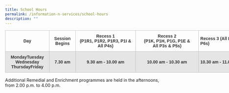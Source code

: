 ```yaml
---
title: School Hours
permalink: /information-n-services/school-hours
description: ""
---
```



<table style="border-collapse:collapse;border-spacing:0;table-layout: fixed; width: 1035px" class="tg"><colgroup><col style="width: 144.003906px"><col style="width: 86.003906px"><col style="width: 196.003906px"><col style="width: 207.003906px"><col style="width: 152.003906px"><col style="width: 162.003906px"><col style="width: 88.003906px"></colgroup><thead><tr><th style="border-color:#c0c0c0;border-style:solid;border-width:1px;color:#333;font-family:Arial, sans-serif;font-size:14px;font-weight:bold;overflow:hidden;padding:10px 5px;text-align:center;vertical-align:middle;word-break:normal">Day</th><th style="border-color:#c0c0c0;border-style:solid;border-width:1px;color:#333;font-family:Arial, sans-serif;font-size:14px;font-weight:bold;overflow:hidden;padding:10px 5px;text-align:center;vertical-align:middle;word-break:normal">Session Begins</th><th style="border-color:#c0c0c0;border-style:solid;border-width:1px;color:#333;font-family:Arial, sans-serif;font-size:14px;font-weight:bold;overflow:hidden;padding:10px 5px;text-align:center;vertical-align:middle;word-break:normal">Recess 1<br>(P1R1, P1R2, P1R3, P1I &amp;<br>All P4s)</th><th style="border-color:#c0c0c0;border-style:solid;border-width:1px;color:#333;font-family:Arial, sans-serif;font-size:14px;font-weight:bold;overflow:hidden;padding:10px 5px;text-align:center;vertical-align:middle;word-break:normal">Recess 2<br>(P1K, P1H, P1G, P1E &amp;<br>All P3s &amp; P5s)</th><th style="border-color:#c0c0c0;border-style:solid;border-width:1px;color:#333;font-family:Arial, sans-serif;font-size:14px;font-weight:bold;overflow:hidden;padding:10px 5px;text-align:left;vertical-align:middle;word-break:normal"><span style="font-weight:700">Recess 3 (All P2s &amp; P6s)</span></th><th style="border-color:#c0c0c0;border-style:solid;border-width:1px;color:#333;font-family:Arial, sans-serif;font-size:14px;font-weight:bold;overflow:hidden;padding:10px 5px;text-align:center;vertical-align:middle;word-break:normal">10 min Snack Break</th><th style="border-color:#c0c0c0;border-style:solid;border-width:1px;color:#333;font-family:Arial, sans-serif;font-size:14px;font-weight:bold;overflow:hidden;padding:10px 5px;text-align:center;vertical-align:middle;word-break:normal">Dismissal</th></tr></thead><tbody><tr><td style="background-color:#E5E5E5;border-color:#c0c0c0;border-style:solid;border-width:1px;color:#333;font-family:Arial, sans-serif;font-size:14px;font-weight:bold;overflow:hidden;padding:10px 5px;text-align:center;vertical-align:middle;word-break:normal">MondayTuesday<br>Wednesday<br>ThursdayFriday</td><td style="background-color:#E5E5E5;border-color:#c0c0c0;border-style:solid;border-width:1px;color:#333;font-family:Arial, sans-serif;font-size:14px;font-weight:bold;overflow:hidden;padding:10px 5px;text-align:center;vertical-align:middle;word-break:normal" rowspan="2">7.30 am</td><td style="background-color:#E5E5E5;border-color:#c0c0c0;border-style:solid;border-width:1px;color:#333;font-family:Arial, sans-serif;font-size:14px;font-weight:bold;overflow:hidden;padding:10px 5px;text-align:center;vertical-align:middle;word-break:normal">9.30 am - 10.00 am </td><td style="background-color:#E5E5E5;border-color:#c0c0c0;border-style:solid;border-width:1px;color:#333;font-family:Arial, sans-serif;font-size:14px;font-weight:bold;overflow:hidden;padding:10px 5px;text-align:center;vertical-align:middle;word-break:normal">10.00 am - 10.30 am </td><td style="background-color:#E5E5E5;border-color:#c0c0c0;border-style:solid;border-width:1px;color:#333;font-family:Arial, sans-serif;font-size:14px;font-weight:bold;overflow:hidden;padding:10px 5px;text-align:left;vertical-align:middle;word-break:normal"> 10.30 am - 11.00 am </td><td style="background-color:#E5E5E5;border-color:#c0c0c0;border-style:solid;border-width:1px;color:#333;font-family:Arial, sans-serif;font-size:14px;font-weight:bold;overflow:hidden;padding:10px 5px;text-align:center;vertical-align:middle;word-break:normal">Between12.30 pm - 1.00 pm </td><td style="background-color:#E5E5E5;border-color:#c0c0c0;border-style:solid;border-width:1px;color:#333;font-family:Arial, sans-serif;font-size:14px;font-weight:bold;overflow:hidden;padding:10px 5px;text-align:center;vertical-align:middle;word-break:normal">1.30 pm </td></tr></tbody></table>

Additional Remedial and Enrichment programmes are held in the afternoons, 
from 2.00 p.m. to 4.00 p.m.
